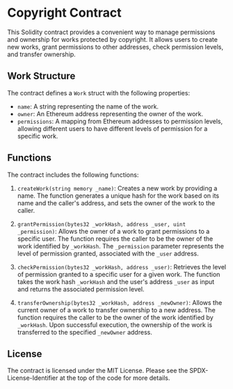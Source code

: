 # Copyright Contract

This Solidity contract provides a convenient way to manage permissions and ownership for works protected by copyright. It allows users to create new works, grant permissions to other addresses, check permission levels, and transfer ownership.

## Work Structure

The contract defines a `Work` struct with the following properties:

- `name`: A string representing the name of the work.
- `owner`: An Ethereum address representing the owner of the work.
- `permissions`: A mapping from Ethereum addresses to permission levels, allowing different users to have different levels of permission for a specific work.

## Functions

The contract includes the following functions:

1. `createWork(string memory _name)`: Creates a new work by providing a name. The function generates a unique hash for the work based on its name and the caller's address, and sets the owner of the work to the caller.

2. `grantPermission(bytes32 _workHash, address _user, uint _permission)`: Allows the owner of a work to grant permissions to a specific user. The function requires the caller to be the owner of the work identified by `_workHash`. The `_permission` parameter represents the level of permission granted, associated with the `_user` address.

3. `checkPermission(bytes32 _workHash, address _user)`: Retrieves the level of permission granted to a specific user for a given work. The function takes the work hash `_workHash` and the user's address `_user` as input and returns the associated permission level.

4. `transferOwnership(bytes32 _workHash, address _newOwner)`: Allows the current owner of a work to transfer ownership to a new address. The function requires the caller to be the owner of the work identified by `_workHash`. Upon successful execution, the ownership of the work is transferred to the specified `_newOwner` address.

## License

The contract is licensed under the MIT License. Please see the SPDX-License-Identifier at the top of the code for more details.
